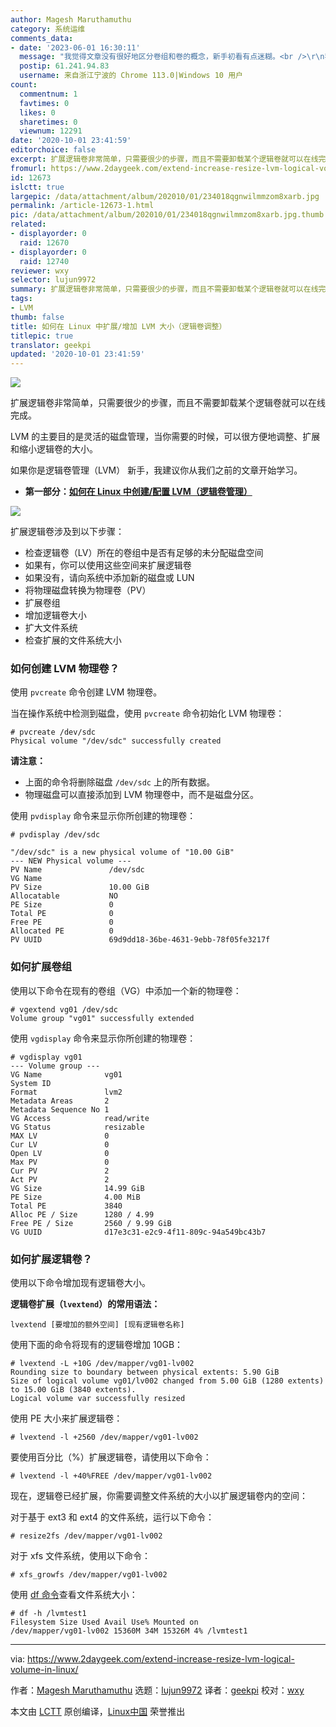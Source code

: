 ```yaml
---
author: Magesh Maruthamuthu
category: 系统运维
comments_data:
- date: '2023-06-01 16:30:11'
  message: "我觉得文章没有很好地区分卷组和卷的概念，新手初看有点迷糊。<br />\r\n我现在觉得vg代表卷组，lv代表卷"
  postip: 61.241.94.83
  username: 来自浙江宁波的 Chrome 113.0|Windows 10 用户
count:
  commentnum: 1
  favtimes: 0
  likes: 0
  sharetimes: 0
  viewnum: 12291
date: '2020-10-01 23:41:59'
editorchoice: false
excerpt: 扩展逻辑卷非常简单，只需要很少的步骤，而且不需要卸载某个逻辑卷就可以在线完成。
fromurl: https://www.2daygeek.com/extend-increase-resize-lvm-logical-volume-in-linux/
id: 12673
islctt: true
largepic: /data/attachment/album/202010/01/234018qgnwilmmzom8xarb.jpg
permalink: /article-12673-1.html
pic: /data/attachment/album/202010/01/234018qgnwilmmzom8xarb.jpg.thumb.jpg
related:
- displayorder: 0
  raid: 12670
- displayorder: 0
  raid: 12740
reviewer: wxy
selector: lujun9972
summary: 扩展逻辑卷非常简单，只需要很少的步骤，而且不需要卸载某个逻辑卷就可以在线完成。
tags:
- LVM
thumb: false
title: 如何在 Linux 中扩展/增加 LVM 大小（逻辑卷调整）
titlepic: true
translator: geekpi
updated: '2020-10-01 23:41:59'
---
```


![](/data/attachment/album/202010/01/234018qgnwilmmzom8xarb.jpg)


扩展逻辑卷非常简单，只需要很少的步骤，而且不需要卸载某个逻辑卷就可以在线完成。


LVM 的主要目的是灵活的磁盘管理，当你需要的时候，可以很方便地调整、扩展和缩小逻辑卷的大小。


如果你是逻辑卷管理（LVM） 新手，我建议你从我们之前的文章开始学习。


* **第一部分：[如何在 Linux 中创建/配置 LVM（逻辑卷管理）](/article-12670-1.html)**


![](/data/attachment/album/202010/01/233946ybwbnw4zanjbn00e.jpeg)


扩展逻辑卷涉及到以下步骤：


* 检查逻辑卷（LV）所在的卷组中是否有足够的未分配磁盘空间
* 如果有，你可以使用这些空间来扩展逻辑卷
* 如果没有，请向系统中添加新的磁盘或 LUN
* 将物理磁盘转换为物理卷（PV）
* 扩展卷组
* 增加逻辑卷大小
* 扩大文件系统
* 检查扩展的文件系统大小


### 如何创建 LVM 物理卷？


使用 `pvcreate` 命令创建 LVM 物理卷。


当在操作系统中检测到磁盘，使用 `pvcreate` 命令初始化 LVM 物理卷：



```
# pvcreate /dev/sdc
Physical volume "/dev/sdc" successfully created

```

**请注意：**


* 上面的命令将删除磁盘 `/dev/sdc` 上的所有数据。
* 物理磁盘可以直接添加到 LVM 物理卷中，而不是磁盘分区。


使用 `pvdisplay` 命令来显示你所创建的物理卷：



```
# pvdisplay /dev/sdc

"/dev/sdc" is a new physical volume of "10.00 GiB"
--- NEW Physical volume ---
PV Name               /dev/sdc
VG Name
PV Size               10.00 GiB
Allocatable           NO
PE Size               0
Total PE              0
Free PE               0
Allocated PE          0
PV UUID               69d9dd18-36be-4631-9ebb-78f05fe3217f

```

### 如何扩展卷组


使用以下命令在现有的卷组（VG）中添加一个新的物理卷：



```
# vgextend vg01 /dev/sdc
Volume group "vg01" successfully extended

```

使用 `vgdisplay` 命令来显示你所创建的物理卷：



```
# vgdisplay vg01
--- Volume group ---
VG Name              vg01
System ID
Format               lvm2
Metadata Areas       2
Metadata Sequence No 1
VG Access            read/write
VG Status            resizable
MAX LV               0
Cur LV               0
Open LV              0
Max PV               0
Cur PV               2
Act PV               2
VG Size              14.99 GiB
PE Size              4.00 MiB
Total PE             3840
Alloc PE / Size      1280 / 4.99
Free PE / Size       2560 / 9.99 GiB
VG UUID              d17e3c31-e2c9-4f11-809c-94a549bc43b7

```

### 如何扩展逻辑卷？


使用以下命令增加现有逻辑卷大小。


**逻辑卷扩展（`lvextend`）的常用语法：**



```
lvextend [要增加的额外空间] [现有逻辑卷名称]

```

使用下面的命令将现有的逻辑卷增加 10GB：



```
# lvextend -L +10G /dev/mapper/vg01-lv002
Rounding size to boundary between physical extents: 5.90 GiB
Size of logical volume vg01/lv002 changed from 5.00 GiB (1280 extents) to 15.00 GiB (3840 extents).
Logical volume var successfully resized

```

使用 PE 大小来扩展逻辑卷：



```
# lvextend -l +2560 /dev/mapper/vg01-lv002

```

要使用百分比（%）扩展逻辑卷，请使用以下命令：



```
# lvextend -l +40%FREE /dev/mapper/vg01-lv002

```

现在，逻辑卷已经扩展，你需要调整文件系统的大小以扩展逻辑卷内的空间：


对于基于 ext3 和 ext4 的文件系统，运行以下命令：



```
# resize2fs /dev/mapper/vg01-lv002

```

对于 xfs 文件系统，使用以下命令：



```
# xfs_growfs /dev/mapper/vg01-lv002

```

使用 [df 命令](https://www.2daygeek.com/linux-check-disk-space-usage-df-command/)查看文件系统大小：



```
# df -h /lvmtest1
Filesystem Size Used Avail Use% Mounted on
/dev/mapper/vg01-lv002 15360M 34M 15326M 4% /lvmtest1

```



---


via: <https://www.2daygeek.com/extend-increase-resize-lvm-logical-volume-in-linux/>


作者：[Magesh Maruthamuthu](https://www.2daygeek.com/author/magesh/) 选题：[lujun9972](https://github.com/lujun9972) 译者：[geekpi](https://github.com/geekpi) 校对：[wxy](https://github.com/wxy)


本文由 [LCTT](https://github.com/LCTT/TranslateProject) 原创编译，[Linux中国](https://linux.cn/) 荣誉推出